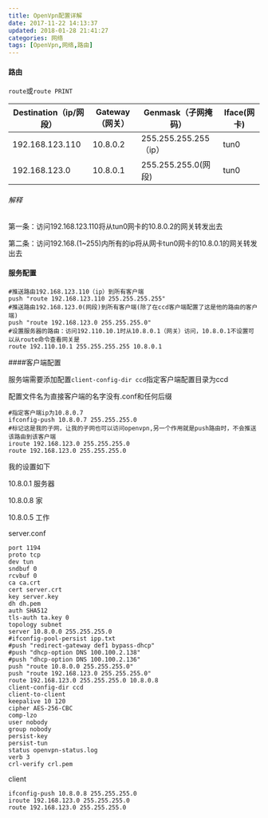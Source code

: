```yaml
---
title: OpenVpn配置详解
date: 2017-11-22 14:13:37
updated: 2018-01-28 21:41:27categories: 网络
tags: [OpenVpn,网络,路由]
---
```


#### 路由

`route`或`route PRINT`

| Destination（ip/网段） | Gateway（网关） | Genmask（子网掩码）       | Iface(网卡) |
| ------------------ | ----------- | ------------------- | --------- |
| 192.168.123.110    | 10.8.0.2    | 255.255.255.255（ip） | tun0      |
| 192.168.123.0      | 10.8.0.1    | 255.255.255.0(网段)   | tun0      |

###### 解释

第一条：访问192.168.123.110将从tun0网卡的10.8.0.2的网关转发出去

第二条：访问192.168.(1~255)内所有的ip将从网卡tun0网卡的10.8.0.1的网关转发出去

#### 服务配置

```properties
#推送路由192.168.123.110（ip）到所有客户端
push "route 192.168.123.110 255.255.255.255"
#推送路由192.168.123.0(网段)到所有客户端(除了在ccd客户端配置了这是他的路由的客户端)
push "route 192.168.123.0 255.255.255.0"
#设置服务器的路由：访问192.110.10.1时从10.8.0.1（网关）访问，10.8.0.1不设置可以从route命令查看网关是
route 192.110.10.1 255.255.255.255 10.8.0.1
```







####客户端配置

服务端需要添加配置`client-config-dir ccd`指定客户端配置目录为ccd

配置文件名为直接客户端的名字没有.conf和任何后缀

```properties
#指定客户端ip为10.8.0.7
ifconfig-push 10.8.0.7 255.255.255.0
#标记这是我的子网，让我的子网也可以访问openvpn,另一个作用就是push路由时，不会推送该路由到该客户端
iroute 192.168.123.0 255.255.255.0
route 192.168.123.0 255.255.255.0
```





我的设置如下

10.8.0.1 服务器

10.8.0.8 家

10.8.0.5 工作

server.conf

```properties
port 1194
proto tcp
dev tun
sndbuf 0
rcvbuf 0
ca ca.crt
cert server.crt
key server.key
dh dh.pem
auth SHA512
tls-auth ta.key 0
topology subnet
server 10.8.0.0 255.255.255.0
#ifconfig-pool-persist ipp.txt
#push "redirect-gateway def1 bypass-dhcp"
#push "dhcp-option DNS 100.100.2.138"
#push "dhcp-option DNS 100.100.2.136"
push "route 10.8.0.0 255.255.255.0"
push "route 192.168.123.0 255.255.255.0"
route 192.168.123.0 255.255.255.0 10.8.0.8
client-config-dir ccd
client-to-client
keepalive 10 120
cipher AES-256-CBC
comp-lzo
user nobody
group nobody
persist-key
persist-tun
status openvpn-status.log
verb 3
crl-verify crl.pem
```

client

```properties
ifconfig-push 10.8.0.8 255.255.255.0
iroute 192.168.123.0 255.255.255.0
route 192.168.123.0 255.255.255.0
```

